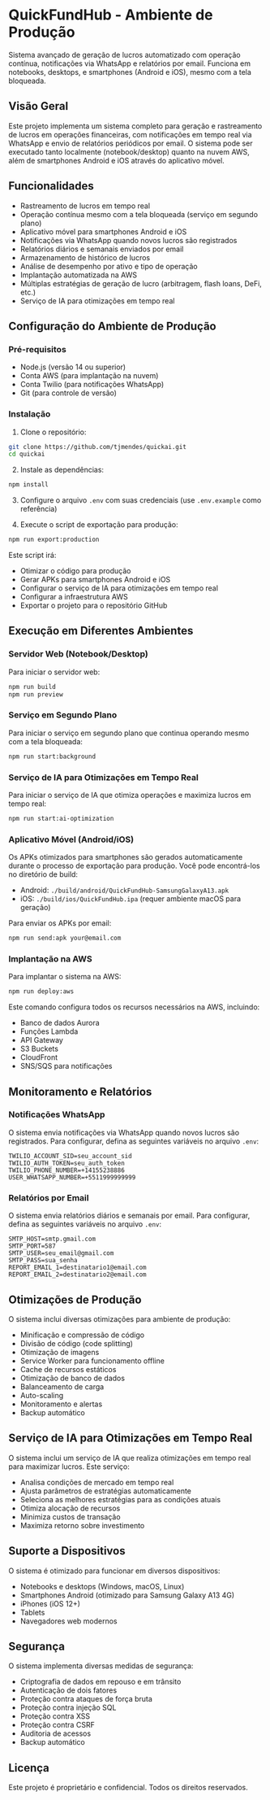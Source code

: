# QuickFundHub - Ambiente de Produção

Sistema avançado de geração de lucros automatizado com operação contínua, notificações via WhatsApp e relatórios por email. Funciona em notebooks, desktops, e smartphones (Android e iOS), mesmo com a tela bloqueada.

## Visão Geral

Este projeto implementa um sistema completo para geração e rastreamento de lucros em operações financeiras, com notificações em tempo real via WhatsApp e envio de relatórios periódicos por email. O sistema pode ser executado tanto localmente (notebook/desktop) quanto na nuvem AWS, além de smartphones Android e iOS através do aplicativo móvel.

## Funcionalidades

- Rastreamento de lucros em tempo real
- Operação contínua mesmo com a tela bloqueada (serviço em segundo plano)
- Aplicativo móvel para smartphones Android e iOS
- Notificações via WhatsApp quando novos lucros são registrados
- Relatórios diários e semanais enviados por email
- Armazenamento de histórico de lucros
- Análise de desempenho por ativo e tipo de operação
- Implantação automatizada na AWS
- Múltiplas estratégias de geração de lucro (arbitragem, flash loans, DeFi, etc.)
- Serviço de IA para otimizações em tempo real

## Configuração do Ambiente de Produção

### Pré-requisitos

- Node.js (versão 14 ou superior)
- Conta AWS (para implantação na nuvem)
- Conta Twilio (para notificações WhatsApp)
- Git (para controle de versão)

### Instalação

1. Clone o repositório:

```bash
git clone https://github.com/tjmendes/quickai.git
cd quickai
```

2. Instale as dependências:

```bash
npm install
```

3. Configure o arquivo `.env` com suas credenciais (use `.env.example` como referência)

4. Execute o script de exportação para produção:

```bash
npm run export:production
```

Este script irá:
- Otimizar o código para produção
- Gerar APKs para smartphones Android e iOS
- Configurar o serviço de IA para otimizações em tempo real
- Configurar a infraestrutura AWS
- Exportar o projeto para o repositório GitHub

## Execução em Diferentes Ambientes

### Servidor Web (Notebook/Desktop)

Para iniciar o servidor web:

```bash
npm run build
npm run preview
```

### Serviço em Segundo Plano

Para iniciar o serviço em segundo plano que continua operando mesmo com a tela bloqueada:

```bash
npm run start:background
```

### Serviço de IA para Otimizações em Tempo Real

Para iniciar o serviço de IA que otimiza operações e maximiza lucros em tempo real:

```bash
npm run start:ai-optimization
```

### Aplicativo Móvel (Android/iOS)

Os APKs otimizados para smartphones são gerados automaticamente durante o processo de exportação para produção. Você pode encontrá-los no diretório de build:

- Android: `./build/android/QuickFundHub-SamsungGalaxyA13.apk`
- iOS: `./build/ios/QuickFundHub.ipa` (requer ambiente macOS para geração)

Para enviar os APKs por email:

```bash
npm run send:apk your@email.com
```

### Implantação na AWS

Para implantar o sistema na AWS:

```bash
npm run deploy:aws
```

Este comando configura todos os recursos necessários na AWS, incluindo:
- Banco de dados Aurora
- Funções Lambda
- API Gateway
- S3 Buckets
- CloudFront
- SNS/SQS para notificações

## Monitoramento e Relatórios

### Notificações WhatsApp

O sistema envia notificações via WhatsApp quando novos lucros são registrados. Para configurar, defina as seguintes variáveis no arquivo `.env`:

```
TWILIO_ACCOUNT_SID=seu_account_sid
TWILIO_AUTH_TOKEN=seu_auth_token
TWILIO_PHONE_NUMBER=+14155238886
USER_WHATSAPP_NUMBER=+5511999999999
```

### Relatórios por Email

O sistema envia relatórios diários e semanais por email. Para configurar, defina as seguintes variáveis no arquivo `.env`:

```
SMTP_HOST=smtp.gmail.com
SMTP_PORT=587
SMTP_USER=seu_email@gmail.com
SMTP_PASS=sua_senha
REPORT_EMAIL_1=destinatario1@email.com
REPORT_EMAIL_2=destinatario2@email.com
```

## Otimizações de Produção

O sistema inclui diversas otimizações para ambiente de produção:

- Minificação e compressão de código
- Divisão de código (code splitting)
- Otimização de imagens
- Service Worker para funcionamento offline
- Cache de recursos estáticos
- Otimização de banco de dados
- Balanceamento de carga
- Auto-scaling
- Monitoramento e alertas
- Backup automático

## Serviço de IA para Otimizações em Tempo Real

O sistema inclui um serviço de IA que realiza otimizações em tempo real para maximizar lucros. Este serviço:

- Analisa condições de mercado em tempo real
- Ajusta parâmetros de estratégias automaticamente
- Seleciona as melhores estratégias para as condições atuais
- Otimiza alocação de recursos
- Minimiza custos de transação
- Maximiza retorno sobre investimento

## Suporte a Dispositivos

O sistema é otimizado para funcionar em diversos dispositivos:

- Notebooks e desktops (Windows, macOS, Linux)
- Smartphones Android (otimizado para Samsung Galaxy A13 4G)
- iPhones (iOS 12+)
- Tablets
- Navegadores web modernos

## Segurança

O sistema implementa diversas medidas de segurança:

- Criptografia de dados em repouso e em trânsito
- Autenticação de dois fatores
- Proteção contra ataques de força bruta
- Proteção contra injeção SQL
- Proteção contra XSS
- Proteção contra CSRF
- Auditoria de acessos
- Backup automático

## Licença

Este projeto é proprietário e confidencial. Todos os direitos reservados.